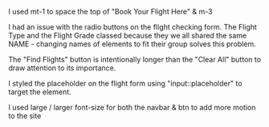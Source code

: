 I used mt-1 to space the top of "Book Your Flight Here" & m-3

I had an issue with the radio buttons on the flight checking form. The Flight Type and the Flight Grade classed because they we all shared the same NAME - changing names of elements to fit their group solves this problem.

The "Find Flights" button is intentionally longer than the "Clear All" button to draw attention to its importance.

I styled the placeholder on the flight form using "input::placeholder" to target the element.

I used large / larger font-size for both the navbar & btn to add more motion to the site

